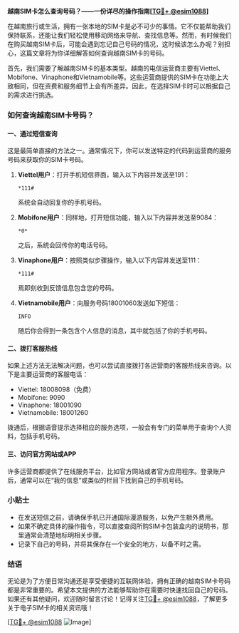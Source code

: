**越南SIM卡怎么查询号码？——一份详尽的操作指南[[TG💪+ @esim1088](https://t.me/s/esim1088)]**

在越南旅行或生活，拥有一张本地的SIM卡是必不可少的事情。它不仅能帮助我们保持联系，还能让我们轻松使用移动网络来导航、查找信息等。然而，有时候我们在购买越南SIM卡后，可能会遇到忘记自己号码的情况，这时候该怎么办呢？别担心，这篇文章将为你详细解答如何查询越南SIM卡的号码。

首先，我们需要了解越南SIM卡的基本类型。越南的电信运营商主要有Viettel、Mobifone、Vinaphone和Vietnamobile等。这些运营商提供的SIM卡在功能上大致相同，但在资费和服务细节上会有所差异。因此，在选择SIM卡时可以根据自己的需求进行挑选。

### 如何查询越南SIM卡号码？

#### 一、通过短信查询
这是最简单直接的方法之一。通常情况下，你可以发送特定的代码到运营商的服务号码来获取你的SIM卡号码。

1. **Viettel用户**：打开手机短信界面，输入以下内容并发送至191：
   ```
   *111#
   ```
   系统会自动回复你的手机号码。

2. **Mobifone用户**：同样地，打开短信功能，输入以下内容并发送至9084：
   ```
   *0*
   ```
   之后，系统会回传你的电话号码。

3. **Vinaphone用户**：按照类似步骤操作，输入以下内容并发送至111：
   ```
   *111#
   ```
   焉即刻收到反馈信息包含您的号码。

4. **Vietnamobile用户**：向服务号码18001060发送如下短信：
   ```
   INFO
   ```
   随后你会得到一条包含个人信息的消息，其中就包括了你的手机号码。

#### 二、拨打客服热线
如果上述方法无法解决问题，也可以尝试直接拨打各运营商的客服热线来咨询。以下是主要运营商的客服电话：

- Viettel: 18008098（免费）
- Mobifone: 9090
- Vinaphone: 18001090
- Vietnamobile: 18001260

拨通后，根据语音提示选择相应的服务选项，一般会有专门的菜单用于查询个人资料，包括手机号码。

#### 三、访问官方网站或APP
许多运营商都提供了在线服务平台，比如官方网站或者官方应用程序。登录账户后，通常可以在“我的信息”或类似的栏目下找到自己的手机号码。

### 小贴士
- 在发送短信之前，请确保手机已开通国际漫游服务，以免产生额外费用。
- 如果不确定具体的操作指令，可以直接查阅所购SIM卡包装盒内的说明书，那里通常会清楚地标明相关步骤。
- 记录下自己的号码，并将其保存在一个安全的地方，以备不时之需。

### 结语
无论是为了方便日常沟通还是享受便捷的互联网体验，拥有正确的越南SIM卡号码都是非常重要的。希望本文提供的方法能够帮助你在需要时快速找回自己的号码。如果还有其他疑问，欢迎随时留言讨论！记得关注[TG💪+ @esim1088](https://t.me/s/esim1088)，了解更多关于电子SIM卡的相关资讯哦！

[[TG💪+ @esim1088](https://t.me/s/esim1088) ![Image](https://i.postimg.cc/4NQfJmqS/Snipaste-2025-05-13-00-14-12.png)]